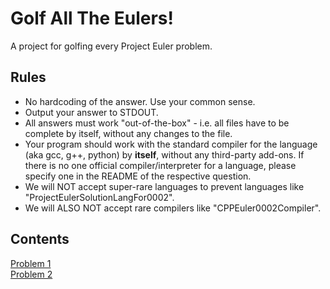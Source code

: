 # Golf All The Eulers!

A project for golfing every Project Euler problem.

## Rules

- No hardcoding of the answer. Use your common sense.
- Output your answer to STDOUT.
- All answers must work "out-of-the-box" - i.e. all files have to be complete by itself, without any changes to the file.
- Your program should work with the standard compiler for the language (aka gcc, g++, python) by **itself**, without any third-party add-ons. If there is no one official compiler/interpreter for a language, please specify one in the README of the respective question.
- We will NOT accept super-rare languages to prevent languages like "ProjectEulerSolutionLangFor0002".
- We will ALSO NOT accept rare compilers like "CPPEuler0002Compiler".

## Contents

[Problem 1](0001)  
[Problem 2](0002)
